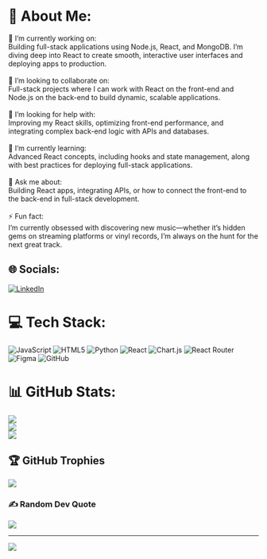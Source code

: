 # 💫 About Me:
🔭 I’m currently working on:<br>Building full-stack applications using Node.js, React, and MongoDB. I’m diving deep into React to create smooth, interactive user interfaces and deploying apps to production.<br><br>👯 I’m looking to collaborate on:<br>Full-stack projects where I can work with React on the front-end and Node.js on the back-end to build dynamic, scalable applications.<br><br>🤝 I’m looking for help with:<br>Improving my React skills, optimizing front-end performance, and integrating complex back-end logic with APIs and databases.<br><br>🌱 I’m currently learning:<br>Advanced React concepts, including hooks and state management, along with best practices for deploying full-stack applications.<br><br>💬 Ask me about:<br>Building React apps, integrating APIs, or how to connect the front-end to the back-end in full-stack development.<br><br>⚡ Fun fact:<br>I’m currently obsessed with discovering new music—whether it’s hidden gems on streaming platforms or vinyl records, I’m always on the hunt for the next great track.


## 🌐 Socials:
[![LinkedIn](https://img.shields.io/badge/LinkedIn-%230077B5.svg?logo=linkedin&logoColor=white)](https://www.linkedin.com/in/navarrojgr/) 

# 💻 Tech Stack:
![JavaScript](https://img.shields.io/badge/javascript-%23323330.svg?style=for-the-badge&logo=javascript&logoColor=%23F7DF1E) ![HTML5](https://img.shields.io/badge/html5-%23E34F26.svg?style=for-the-badge&logo=html5&logoColor=white) ![Python](https://img.shields.io/badge/python-3670A0?style=for-the-badge&logo=python&logoColor=ffdd54) ![React](https://img.shields.io/badge/react-%2320232a.svg?style=for-the-badge&logo=react&logoColor=%2361DAFB) ![Chart.js](https://img.shields.io/badge/chart.js-F5788D.svg?style=for-the-badge&logo=chart.js&logoColor=white) ![React Router](https://img.shields.io/badge/React_Router-CA4245?style=for-the-badge&logo=react-router&logoColor=white) ![Figma](https://img.shields.io/badge/figma-%23F24E1E.svg?style=for-the-badge&logo=figma&logoColor=white) ![GitHub](https://img.shields.io/badge/github-%23121011.svg?style=for-the-badge&logo=github&logoColor=white)
# 📊 GitHub Stats:
![](https://github-readme-stats.vercel.app/api?username=navarro-juan&theme=gotham&hide_border=false&include_all_commits=false&count_private=false)<br/>
![](https://github-readme-streak-stats.herokuapp.com/?user=navarro-juan&theme=gotham&hide_border=false)<br/>
![](https://github-readme-stats.vercel.app/api/top-langs/?username=navarro-juan&theme=gotham&hide_border=false&include_all_commits=false&count_private=false&layout=compact)

## 🏆 GitHub Trophies
![](https://github-profile-trophy.vercel.app/?username=navarro-juan&theme=merko&no-frame=false&no-bg=true&margin-w=4)

### ✍️ Random Dev Quote
![](https://quotes-github-readme.vercel.app/api?type=horizontal&theme=radical)

---
[![](https://visitcount.itsvg.in/api?id=navarro-juan&icon=0&color=0)](https://visitcount.itsvg.in)

<!-- Proudly created with GPRM ( https://gprm.itsvg.in ) -->
